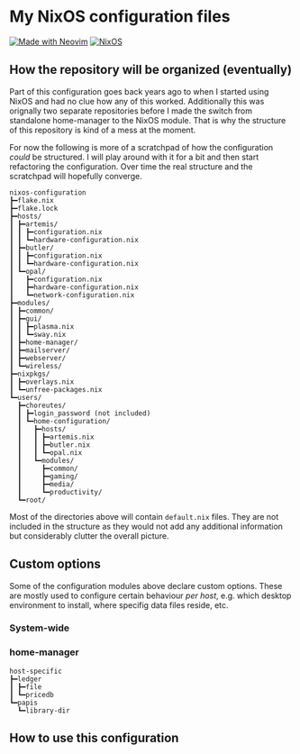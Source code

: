 # My NixOS configuration files

[![Made with Neovim](https://img.shields.io/badge/Made%20with-Neovim-d3e4db&?style=flat&logo=neovim)](https://neovim.io)
[![NixOS](https://img.shields.io/badge/NixOS-25.05-green?style=flat&logo=nixos&logoColor=white)](https://nixos.org)

## How the repository will be organized (eventually)

Part of this configuration goes back years ago to when I started using NixOS and had no clue how any of this worked.
Additionally this was orignally two separate repositories before I made the switch from standalone home-manager to the NixOS module.
That is why the structure of this repository is kind of a mess at the moment.

For now the following is more of a scratchpad of how the configuration *could* be structured.
I will play around with it for a bit and then start refactoring the configuration.
Over time the real structure and the scratchpad will hopefully converge.

    nixos-configuration
    ┣━flake.nix
    ┣━flake.lock
    ┣━hosts/
    ┃ ┣━artemis/
    ┃ ┃ ┣━configuration.nix
    ┃ ┃ ┗━hardware-configuration.nix
    ┃ ┣━butler/
    ┃ ┃ ┣━configuration.nix
    ┃ ┃ ┗━hardware-configuration.nix
    ┃ ┗━opal/
    ┃   ┣━configuration.nix
    ┃   ┣━hardware-configuration.nix
    ┃   ┗━network-configuration.nix
    ┣━modules/
    ┃ ┣━common/
    ┃ ┣━gui/
    ┃ ┃ ┣━plasma.nix
    ┃ ┃ ┗━sway.nix
    ┃ ┣━home-manager/
    ┃ ┣━mailserver/
    ┃ ┣━webserver/
    ┃ ┗━wireless/
    ┣━nixpkgs/
    ┃ ┣━overlays.nix
    ┃ ┗━unfree-packages.nix
    ┗━users/
      ┣━choreutes/
      ┃ ┣━login_password (not included)
      ┃ ┗━home-configuration/
      ┃   ┣━hosts/
      ┃   ┃ ┣━artemis.nix
      ┃   ┃ ┣━butler.nix
      ┃   ┃ ┗━opal.nix
      ┃   ┗━modules/
      ┃     ┣━common/
      ┃     ┣━gaming/
      ┃     ┣━media/
      ┃     ┗━productivity/
      ┗━root/

Most of the directories above will contain `default.nix` files.
They are not included in the structure as they would not add any additional information but considerably clutter the overall picture.

## Custom options

Some of the configuration modules above declare custom options.
These are mostly used to configure certain behaviour *per host*, e.g. which desktop environment to install, where specifig data files reside, etc.

### System-wide

### home-manager

    host-specific
    ┣━ledger
    ┃ ┣━file
    ┃ ┗━pricedb
    ┗━papis
      ┗━library-dir

## How to use this configuration

